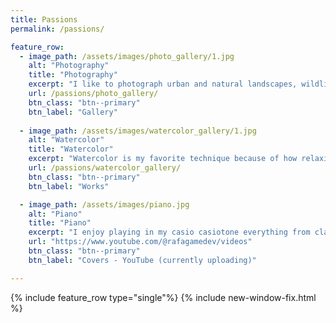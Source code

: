 ```yaml
---
title: Passions 
permalink: /passions/

feature_row:
  - image_path: /assets/images/photo_gallery/1.jpg
    alt: "Photography"
    title: "Photography"
    excerpt: "I like to photograph urban and natural landscapes, wildlife, and the night sky. I also enjoy gathering reference images in research trips to study complex parts of nature like the oceans, clouds, and sky for my computer graphics work." 
    url: /passions/photo_gallery/
    btn_class: "btn--primary"
    btn_label: "Gallery"
    
  - image_path: /assets/images/watercolor_gallery/1.jpg
    alt: "Watercolor"
    title: "Watercolor"
    excerpt: "Watercolor is my favorite technique because of how relaxing it is to control the flow of water and pigment. Little strokes can create meaningful results, and negative space is a tool, not a weakness. I'm very new to the medium, but practicing a lot to try improve." 
    url: /passions/watercolor_gallery/
    btn_class: "btn--primary"
    btn_label: "Works"

  - image_path: /assets/images/piano.jpg
    alt: "Piano"
    title: "Piano"
    excerpt: "I enjoy playing in my casio casiotone everything from classical music and covers for film scores to video game themes, and 80's music." 
    url: "https://www.youtube.com/@rafagamedev/videos"
    btn_class: "btn--primary"
    btn_label: "Covers - YouTube (currently uploading)"

---
```


{% include feature_row type="single"%}
{% include new-window-fix.html %}
